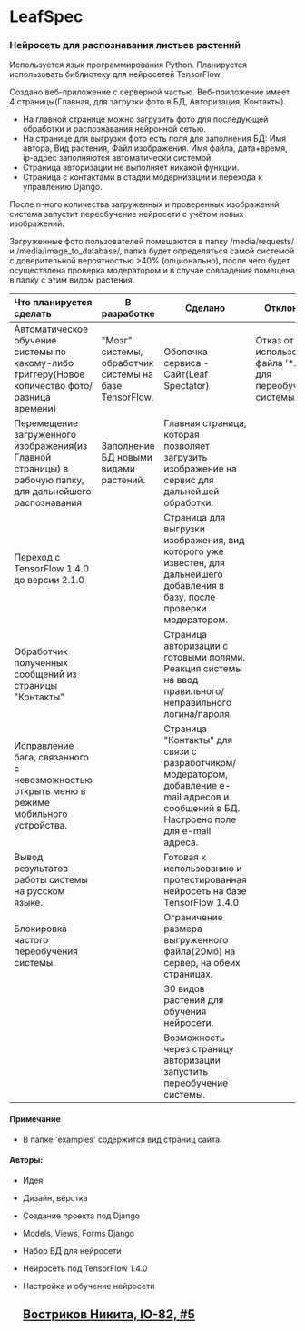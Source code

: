 # LeafSpec
### Нейросеть для распознавания листьев растений

Используется язык программирования Python.
Планируется использовать библиотеку для нейросетей TensorFlow.

Создано веб-приложение с серверной частью. 
Веб-приложение имеет 4 страницы(Главная, для загрузки фото в БД, Авторизация, Контакты). 

* На главной странице можно загрузить фото для последующей обработки и распознавания нейронной сетью.
* На странице для выгрузки фото есть поля для заполнения БД: Имя автора, Вид растения, Файл изображения. Имя файла, дата+время, ip-адрес заполняются автоматически системой.
* Страница авторизации не выполняет никакой функции.
* Страница с контактами в стадии модернизации и перехода к управлению Django.

После n-ного количества загруженных и проверенных изображений система запустит переобучение нейросети с учётом новых изображений.

Загруженные фото пользователей помещаются в папку /media/requests/ и /media/image_to_database/, папка будет определяться самой системой с доверительной вероятностью >40% (опционально), после чего будет осуществлена проверка модератором и в случае совпадения помещена в папку с этим видом растения.

| Что планируется сделать                                      | В разработке                                           | Сделано                                                      | Отклонено                                                    |
| :----------------------------------------------------------- | ------------------------------------------------------ | ------------------------------------------------------------ | ------------------------------------------------------------ |
| Автоматическое обучение системы по какому-либо триггеру(Новое количество фото/разница времени) | "Мозг" системы, обработчик системы на базе TensorFlow. | Оболочка сервиса - Сайт(Leaf Spectator)                      | Отказ от использования файла '*.ps1' для переобучения системы. |
| Перемещение загруженного изображения(из Главной страницы) в рабочую папку, для дальнейшего распознавания | Заполнение БД новыми видами растений.                  | Главная страница, которая позволяет загрузить изображение на сервис для дальнейшей обработки. |                                                              |
| Переход с TensorFlow 1.4.0 до версии 2.1.0                   |                                                        | Страница для выгрузки изображения, вид которого уже известен, для дальнейшего добавления в базу, после проверки модератором. |                                                              |
| Обработчик полученных сообщений из страницы "Контакты"       |                                                        | Страница авторизации с готовыми полями. Реакция системы на ввод правильного/неправильного логина/пароля. |                                                              |
| Исправление бага, связанного с невозможностью открыть меню в режиме мобильного устройства. |                                                        | Страница "Контакты" для связи с разработчиком/модератором, добавление e-mail адресов и сообщений в БД. Настроено поле для e-mail адреса. |                                                              |
| Вывод результатов работы системы на русском языке.           |                                                        | Готовая к использованию и протестированная нейросеть на базе TensorFlow 1.4.0 |                                                              |
| Блокировка частого переобучения системы.                     |                                                        | Ограничение размера выгруженного файла(20мб) на сервер, на обеих страницах. |                                                              |
|                                                              |                                                        | 30 видов растений для обучения нейросети.                    |                                                              |
|                                                              |                                                        | Возможность через страницу авторизации запустить переобучение системы. |                                                              |


#### Примечание
- В папке 'examples' содержится вид страниц сайта.



#### Авторы:

- Идея

- Дизайн, вёрстка

- Создание проекта под Django

- Models, Views, Forms Django

- Набор БД для нейросети

- Нейросеть под TensorFlow 1.4.0

- Настройка и обучение нейросети

  ## 		<u>Востриков Никита, IO-82, #5</u>

  







​	 

